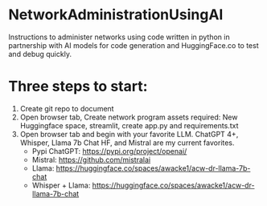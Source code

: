 # NetworkAdministrationUsingAI
Instructions to administer networks using code written in python in partnership with AI models for code generation and HuggingFace.co to test and debug quickly.

# Three steps to start:
1. Create git repo to document
2. Open browser tab, Create network program assets required: New Huggingface space, streamlit, create app.py and requirements.txt
3. Open browser tab and begin with your favorite LLM.  ChatGPT 4+, Whisper, Llama 7b Chat HF, and Mistral are my current favorites.
   - Pypi ChatGPT:  https://pypi.org/project/openai/
   - Mistral: https://github.com/mistralai
   - Llama: https://huggingface.co/spaces/awacke1/acw-dr-llama-7b-chat
   - Whisper + Llama:  https://huggingface.co/spaces/awacke1/acw-dr-llama-7b-chat


